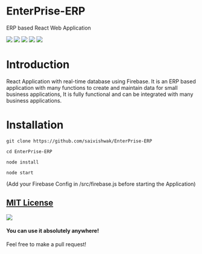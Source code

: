 # EnterPrise-ERP
ERP based React Web Application

![](https://img.shields.io/github/issues/saivishwak/EnterPrise-ERP)
![](https://img.shields.io/github/forks/saivishwak/EnterPrise-ERP)
![](https://img.shields.io/github/stars/saivishwak/EnterPrise-ERP)
![](https://img.shields.io/github/license/saivishwak/EnterPrise-ERP)
![](https://img.shields.io/github/last-commit/saivishwak/EnterPrise-ERP)


# Introduction
React Application with real-time database using Firebase. It is an ERP based application with many functions to create and maintain data for small business applications, It is fully functional and can be integrated with many business applications.

# Installation
    
    git clone https://github.com/saivishwak/EnterPrise-ERP
    
    cd EnterPrise-ERP
    
    node install
    
    node start
    
(Add your Firebase Config in /src/firebase.js before starting the Application)

## [MIT License](https://raw.githubusercontent.com/saivishwak/EnterPrise-ERP/master/LICENSE)
<img src ="https://img.shields.io/badge/Important-notice-red" />
<h4>You can use it absolutely anywhere!</h4>

Feel free to make a pull request!
